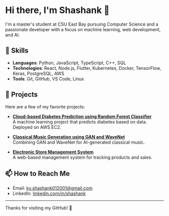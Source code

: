 # Hi there, I'm Shashank 👋

I'm a master's student at CSU East Bay pursuing Computer Science and a passionate developer with a focus on machine learning, web development, and AI.

## 🚀 Skills
- **Languages**: Python, JavaScript, TypeScript, C++, SQL
- **Technologies**: React, Node.js, Flutter, Kubernetes, Docker, TensorFlow, Keras, PostgreSQL, AWS
- **Tools**: Git, GitHub, VS Code, Linux

## 💼 Projects
Here are a few of my favorite projects:

- **[Cloud-based Diabetes Prediction using Random Forest Classifier](https://github.com/Shashank-K-V/Cloud-based-Diabetes-Prediction-using-Random-Forest-Classifier)**  
  A machine learning project that predicts diabetes based on data. Deployed on AWS EC2.

- **[Classical Music Generation using GAN and WaveNet](https://github.com/Shashank-K-V/Classical-Music-Generation-Using-GAN-and-WaveNet)**  
  Combining GAN and WaveNet for AI-generated classical music.

- **[Electronic Store Management System](https://github.com/Shashank-K-V/Electronic-Store-Management-System)**  
  A web-based management system for tracking products and sales.

## 📫 How to Reach Me
- Email: kv.shashank012001@gmail.com
- LinkedIn: [linkedin.com/in/shashank]([https://linkedin.com/in/shashank](https://www.linkedin.com/in/shashank-krishnamurthy-vinodh-856418206/))


---

Thanks for visiting my GitHub! 🌟

